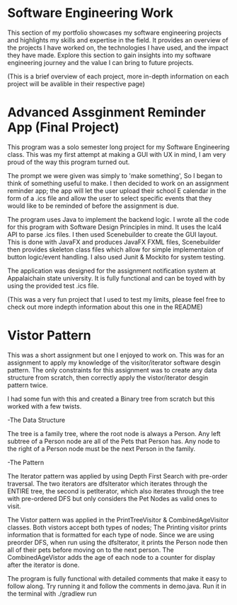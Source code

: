 # Software Engineering Work
This section of my portfolio showcases my software engineering projects and highlights my skills and expertise in the field. It provides an overview of the projects I have worked on, the technologies I have used, and the impact they have made. Explore this section to gain insights into my software engineering journey and the value I can bring to future projects.


(This is a brief overview of each project, more in-depth information on each project will be avalible in their respective page)


# Advanced Assginment Reminder App (Final Project)
This program was a solo semester long project for my Software Engineering class.
This was my first attempt at making a GUI with UX in mind, I am very proud of the way this program turned out.

The prompt we were given was simply to 'make something', So I began to think of something useful to make. 
I then decided to work on an assignment reminder app; the app will let the user upload their school E calendar in the form of a .ics file and allow the user to select specific events that they would like to be reminded of before the assignment is due.

The program uses Java to implement the backend logic. I wrote all the code for this program with Software Design Principles in mind. It uses the Ical4 API to parse .ics files. I then used Scenebuilder to create the GUI layout. This is done with JavaFX and produces JavaFX FXML files, Scenebuilder then provides skeleton class files which allow for simple implementaion of button logic/event handling. I also used Junit & Mockito for system testing. 

The application was designed for the assignment notification system at Appalaichain state university. It is fully functional and can be toyed with by using the provided test .ics file.

(This was a very fun project that I used to test my limits, please feel free to check out more indepth information about this one in the README)

# Vistor Pattern 
This was a short assignment but one I enjoyed to work on. This was for an assignment to apply my knowledge of the visitor/iterator software desgin pattern. The only constraints for this assignment was to create any data structure from scratch, then correctly apply the vistor/iterator desgin pattern twice. 

I had some fun with this and created a Binary tree from scratch but this worked with a few twists. 

-The Data Structure

The tree is a family tree, where the root node is always a Person. Any left subtree of a Person node are all of the Pets that Person has. Any node to the right of a Person node must be the next Person in the family.

-The Pattern

The Iterator pattern was applied by using Depth First Search with pre-order traversal. The two iterators are dfsIterator which iterates through the ENTIRE tree, the second is petIterator, which also iterates through the tree with pre-ordered DFS but only considers the Pet Nodes as valid ones to visit.

The Vistor pattern was applied in the PrintTreeVisitor & CombinedAgeVisitor classes. Both vistors accept both types of nodes; The Printing visitor prints information that is formatted for each type of node. Since we are using preorder DFS, when run using the dfsIterator, it prints the Person node then all of their pets before moving on to the next person. The CombinedAgeVistor adds the age of each node to a counter for display after the iterator is done.

The program is fully functional with detailed comments that make it easy to follow along. Try running it and follow the comments in demo.java. Run it in the terminal with ./gradlew run
